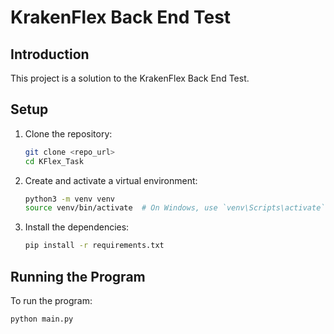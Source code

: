 # KrakenFlex Back End Test

## Introduction

This project is a solution to the KrakenFlex Back End Test.

## Setup

1. Clone the repository:
    ```bash
    git clone <repo_url>
    cd KFlex_Task
    ```

2. Create and activate a virtual environment:
    ```bash
    python3 -m venv venv
    source venv/bin/activate  # On Windows, use `venv\Scripts\activate`
    ```

3. Install the dependencies:
    ```bash
    pip install -r requirements.txt
    ```

## Running the Program

To run the program:
```bash
python main.py
